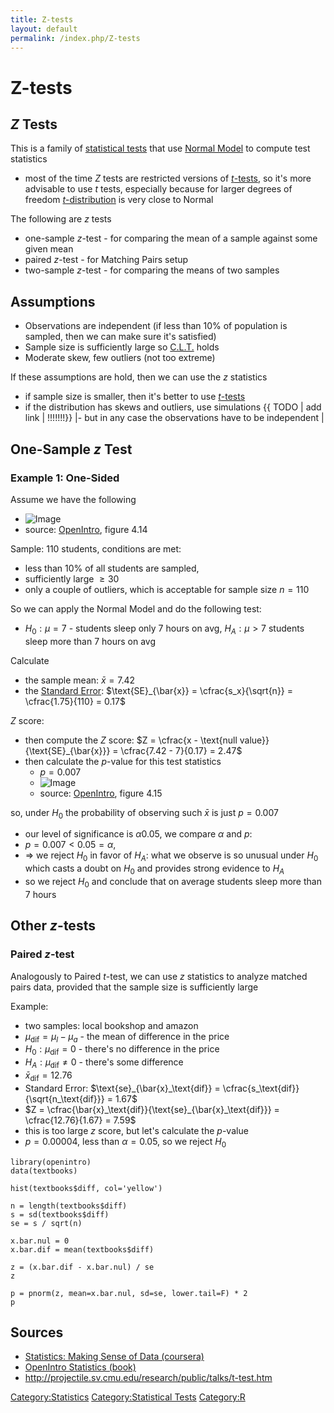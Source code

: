 ```yaml
---
title: Z-tests
layout: default
permalink: /index.php/Z-tests
---
```


# Z-tests

## $Z$ Tests
This is a family of [statistical tests](Hypothesis_Testing) that use [Normal Model](Normal_Distribution) to compute test statistics 
- most of the time $Z$ tests are restricted versions of [$t$-tests](t-tests), so it's more advisable to use $t$ tests, especially because for larger degrees of freedom [$t$-distribution](t_Distribution) is very close to Normal


The following are $z$ tests
- one-sample $z$-test - for comparing the mean of a sample against some given mean
- paired $z$-test - for Matching Pairs setup
- two-sample $z$-test - for comparing the means of two samples



## Assumptions
- Observations are independent (if less than 10% of population is sampled, then we can make sure it's satisfied)
- Sample size is sufficiently large so [C.L.T.](Central_Limit_Theorem) holds
- Moderate skew, few outliers (not too extreme)

If these assumptions are hold, then we can use the $z$ statistics 
- if sample size is smaller, then it's better to use [$t$-tests](t-tests)
- if the distribution has skews and outliers, use simulations {{ TODO |  add link | !!!!!!!}} |- but in any case the observations have to be independent |

## One-Sample $z$ Test
### Example 1: One-Sided
Assume we have the following
- <img src="http://habrastorage.org/files/9d6/bf3/a36/9d6bf3a3673e4ca9a37fe1e94a481b29.png" alt="Image">
- source: [OpenIntro](OpenIntro_Statistics_(book)), figure 4.14

Sample: 110 students, conditions are met:
- less than 10% of all students are sampled,
- sufficiently large $\geqslant 30$
- only a couple of outliers, which is acceptable for sample size $n=110$


So we can apply the Normal Model and do the following test:
- $H_0: \mu = 7$ - students sleep only 7 hours on avg, $H_A: \mu > 7$ students sleep more than 7 hours on avg


Calculate 
- the sample mean: $\bar{x} = 7.42$
- the [Standard Error](Standard_Error): $\text{SE}_{\bar{x}} = \cfrac{s_x}{\sqrt{n}} = \cfrac{1.75}{110} = 0.17$

$Z$ score:
- then compute the $Z$ score: $Z = \cfrac{x - \text{null value}}{\text{SE}_{\bar{x}}} = \cfrac{7.42 - 7}{0.17} = 2.47$
- then calculate the $p$-value for this test statistics 
  - $p = 0.007$
  - <img src="http://habrastorage.org/files/4c3/5c0/ae1/4c35c0ae1faf403cbb35255a3bd20544.png" alt="Image">
  - source: [OpenIntro](OpenIntro_Statistics_(book)), figure 4.15


so, under $H_0$ the probability of observing such $\bar{x}$ is just $p = 0.007$
- our level of significance is $\alpha 0.05$, we compare $\alpha$ and $p$: 
- $p =  0.007 < 0.05 = \alpha$,
- $\Rightarrow$ we reject $H_0$ in favor of $H_A$: what we observe is so unusual under $H_0$ which casts a doubt on $H_0$ and provides strong evidence to $H_A$
- so we reject $H_0$ and conclude that on average students sleep more than 7 hours


## Other $z$-tests
### Paired $z$-test
Analogously to Paired $t$-test, we can use $z$ statistics to analyze matched pairs data, provided that the sample size is sufficiently large 

Example:
- two samples: local bookshop and amazon 
- $\mu_\text{dif} = \mu_l - \mu_a$ - the mean of difference in the price
- $H_0: \mu_\text{dif} = 0$ - there's no difference in the price
- $H_A: \mu_\text{dif} \ne 0$ - there's some difference 
- $\bar{x}_\text{dif} = 12.76$
- Standard Error: $\text{se}_{\bar{x}_\text{dif}} = \cfrac{s_\text{dif}}{\sqrt{n_\text{dif}}} = 1.67$
- $Z = \cfrac{\bar{x}_\text{dif}}{\text{se}_{\bar{x}_\text{dif}}} = \cfrac{12.76}{1.67} = 7.59$
- this is too large $z$ score, but let's calculate the $p$-value
- $p = 0.00004$, less than $\alpha = 0.05$, so we reject $H_0$


```carbon
library(openintro)
data(textbooks)

hist(textbooks$diff, col='yellow')

n = length(textbooks$diff)
s = sd(textbooks$diff)
se = s / sqrt(n)

x.bar.nul = 0
x.bar.dif = mean(textbooks$diff)

z = (x.bar.dif - x.bar.nul) / se
z

p = pnorm(z, mean=x.bar.nul, sd=se, lower.tail=F) * 2
p
```




## Sources
- [Statistics: Making Sense of Data (coursera)](Statistics__Making_Sense_of_Data_(coursera))
- [OpenIntro Statistics (book)](OpenIntro_Statistics_(book))
- http://projectile.sv.cmu.edu/research/public/talks/t-test.htm

[Category:Statistics](Category_Statistics)
[Category:Statistical Tests](Category_Statistical_Tests)
[Category:R](Category_R)